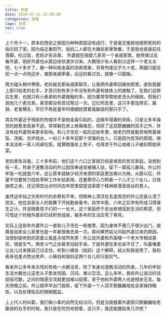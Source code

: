 ```yaml
---
title: 外婆
date: 2019-07-11 15:30:18
categories: 随笔
tags: 杂感
toc: true
---
```

上个月十一，原本的西安之旅因为种种原因没有成行，于是毫无推脱地按照老妈的指示回了家。因为临近重阳节，爸妈二人都在大姨伯家里聚餐，于是我也直接前往落脚。吃过饭，老妈才告诉我， 外婆就在隔壁几家另一个亲戚那里。她带我过去看外婆，刚好外婆也从那边徐徐渡步过来。大概很少有人看到过这样一个老太太吧，七十多岁了，被一种叫帕金森的顽疾缠身，背脊佝偻近乎九十度，两腿只能往前一点一点地迈步，被那亲戚牵着，远远的看过去，就像一只猿猴。

两方碰头稍作寒暄，老妈就去那亲戚家聊天，让我把外婆牵回姨伯那里。直到我握上那只枯老的右手，才意识到有多少年没有和外婆有肢体上的接触了。在我们这群后生里，也就只有小表弟和外婆接触的多，因为要常常帮她老洗头的缘故。而我们其他几个表兄弟，甚至都没有尝试帮过一次。记忆所及里，这只手更加厚实、羸弱、老茧横生，早已不再是童年时细细抚摸着我脑袋的那只手了。

其实外婆近乎残疾的佝偻并不是帕金森引起的，这晚年侵袭的顽疾，只是让多年操劳的她愈发周身不适，常常躺在床上疼痛难忍，但除了这双颤巍巍的双手之外，并没有给外婆带来更多影响。和儿子住在一起的这些年里，她老仍然是勤劳地帮着做饭、洗碗、生炉烧水，一如三十多年前那个坚强的女人。只是因为驼背的原因，根本没法和一家人同桌吃饭，就算勉强坐上凳子，也得求于外公或者儿子媳妇帮她夹菜。

老妈曾告诉我，三十多年前，他们这个六口之家就已经是艰苦的贫农家庭。没想到有一天，热衷于道教活动的外公因信奉迷信被捕入狱，留下一窝孤儿寡母。外公的牢饭一吃就是六年，这让原本就缺少经济来源的家庭更加难以为继。从那以后，外婆不仅要努力找些零碎工作补贴家用，还要费尽心力照看一个儿子三个女儿，日夜操劳之余，还记得空出点时间去牢房里探望自家那个精神跌落至低谷的男人。

虽然这牢狱之灾有时代的余孽和不幸，但精神上漂浮在玄虚真空的外公还是认清了现实。他在自家女人的鼓舞下开始勤奋看书，自学中医，六年之后学有所成习得谋生之计。并且随着孩子们的一一长大，这个家庭终于走出绝境找到生活的希望，但可惜这个时候外婆却已经积劳成疾，被多年的生活压弯了脊背。

实际上这些年外婆外公一直和儿子住在一栋楼里，因为身体不便几乎很少出门，就算是自家女儿家里也是一年都很难去来一次。席间果然姑父问起外婆过来的原因，没想到偷听到的原委让我差点哑然失笑：外公说外婆和外面楼一个老大爷相谈甚欢，很是生气，两老斗气之余甚至动起手来。于是外婆在家也呆不住了，叫着嚷着让女儿过来接自己过去住。听到小姨伯（姑妈）这个解释，姑父和我爸笑了，我和表哥也差点憋出笑声，小姨伯和我妈这两个女儿却只是叹气。

看来外公多年来古怪的性格一点都没变，除了本身对道教活动的热衷，几年的牢狱生活大概也让这老头子愈发顽固、沉闷，难以交流。这么多年，我和外公说过的话屈指可数，之间的情感交流就更加难以捉摸。至于他和外婆两人也是相坐无言。每天傍晚之前，外公就早早出门锻炼，留下外婆一个人双手颤巍巍地给全家操持晚饭，以及处理饭后的锅碗瓢盆。

上上代人的纠葛，我们做小辈的自然无权过问。但是当我握着外婆那只颤巍巍枯老羸弱的右手的时候，我只是在忧伤地想着，这只手，我还能握起来几次呢？
